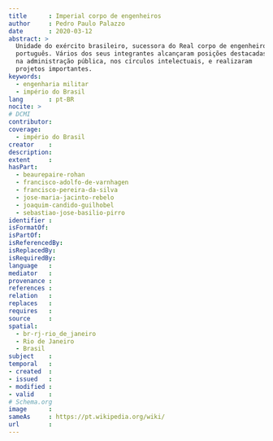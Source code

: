 ```yaml
---
title      : Imperial corpo de engenheiros
author     : Pedro Paulo Palazzo
date       : 2020-03-12
abstract: >
  Unidade do exército brasileiro, sucessora do Real corpo de engenheiros
  português. Vários dos seus integrantes alcançaram posições destacadas
  na administração pública, nos círculos intelectuais, e realizaram
  projetos importantes.
keywords:
  - engenharia militar
  - império do Brasil
lang       : pt-BR
nocite: >
# DCMI
contributor:
coverage:
  - império do Brasil
creator    :
description:
extent     :
hasPart:
  - beaurepaire-rohan
  - francisco-adolfo-de-varnhagen
  - francisco-pereira-da-silva
  - jose-maria-jacinto-rebelo
  - joaquim-candido-guilhobel
  - sebastiao-jose-basilio-pirro
identifier :
isFormatOf:
isPartOf:
isReferencedBy:
isReplacedBy:
isRequiredBy:
language   :
mediator   :
provenance :
references :
relation   :
replaces   :
requires   :
source     :
spatial:
  - br-rj-rio_de_janeiro
  - Rio de Janeiro
  - Brasil
subject    :
temporal   :
- created  :
- issued   :
- modified :
- valid    :
# Schema.org
image      :
sameAs     : https://pt.wikipedia.org/wiki/
url        :
---
```


